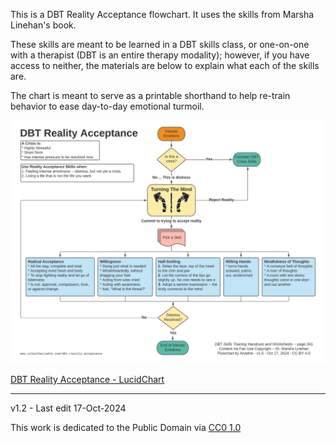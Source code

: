 This is a DBT Reality Acceptance flowchart. It uses the skills from Marsha Linehan's book.

These skills are meant to be learned in a DBT skills class, or one-on-one with a therapist (DBT is an entire therapy modality); however, if you have access to neither, the materials are below to explain what each of the skills are.

The chart is meant to serve as a printable shorthand to help re-train behavior to ease day-to-day emotional turmoil.

![DBT Reality Acceptance Chart](images/dbt_reality_acceptance_chart_v15.png)

[DBT Reality Acceptance - LucidChart](https://lucid.app/lucidchart/fac746a2-2784-4a2c-892d-1925700226bd/edit?invitationId=inv_c764a277-f972-4b45-b8b1-fa33c6dac13b)

---------------------------------

v1.2 - Last edit 17-Oct-2024 
 
This work is dedicated to the Public Domain via [CC0 1.0](https://creativecommons.org/publicdomain/zero/1.0/)
